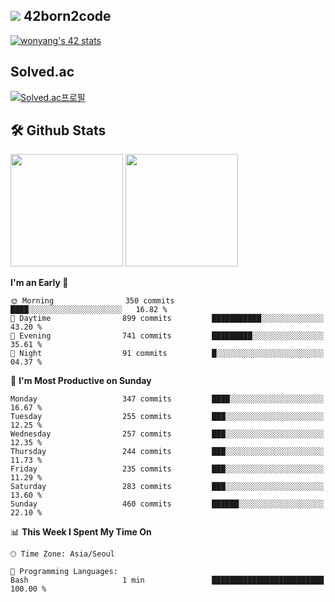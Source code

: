 
## <img src="https://img.shields.io/badge/-000000?style=flat&logo=42&logoColor=white"> 42born2code
[![wonyang's 42 stats](https://badge42.vercel.app/api/v2/cl5nhe5b6007809kydha7ht42/stats?cursusId=21&coalitionId=88)](https://profile.intra.42.fr/users/wonyang)

## Solved.ac
[![Solved.ac프로필](http://mazassumnida.wtf/api/v2/generate_badge?boj=bennyws)](https://solved.ac/bennyws)

## 🛠️ Github Stats
<p>
  <img height="180em" src="https://github-readme-stats-veggie-garden.vercel.app/api?username=gemstoneyang&show_icons=true&include_all_commits=true&bg_color=30,e96443,904e95&title_color=fff&text_color=fff">
  <img height="180em" src="https://github-readme-stats-veggie-garden.vercel.app/api/top-langs/?username=gemstoneyang&layout=compact&bg_color=30,e96443,904e95&title_color=fff&text_color=fff">
</p>

<!--START_SECTION:waka-->
**I'm an Early 🐤** 

```text
🌞 Morning                350 commits         ████░░░░░░░░░░░░░░░░░░░░░   16.82 % 
🌆 Daytime                899 commits         ███████████░░░░░░░░░░░░░░   43.20 % 
🌃 Evening                741 commits         █████████░░░░░░░░░░░░░░░░   35.61 % 
🌙 Night                  91 commits          █░░░░░░░░░░░░░░░░░░░░░░░░   04.37 % 
```
📅 **I'm Most Productive on Sunday** 

```text
Monday                   347 commits         ████░░░░░░░░░░░░░░░░░░░░░   16.67 % 
Tuesday                  255 commits         ███░░░░░░░░░░░░░░░░░░░░░░   12.25 % 
Wednesday                257 commits         ███░░░░░░░░░░░░░░░░░░░░░░   12.35 % 
Thursday                 244 commits         ███░░░░░░░░░░░░░░░░░░░░░░   11.73 % 
Friday                   235 commits         ███░░░░░░░░░░░░░░░░░░░░░░   11.29 % 
Saturday                 283 commits         ███░░░░░░░░░░░░░░░░░░░░░░   13.60 % 
Sunday                   460 commits         ██████░░░░░░░░░░░░░░░░░░░   22.10 % 
```


📊 **This Week I Spent My Time On** 

```text
🕑︎ Time Zone: Asia/Seoul

💬 Programming Languages: 
Bash                     1 min               █████████████████████████   100.00 % 
```


<!--END_SECTION:waka-->
